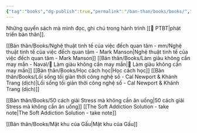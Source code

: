 ```yaml
---
{"tag":"books","dg-publish":true,"permalink":"/ban-than/books/books/","dgPassFrontmatter":true}
---
```


Những quyển sách mà mình đọc, ghi chú trong hành trình [[💎 PTBT\|phát triển bản thân]].

[[Bản thân/Books/Nghệ thuật tinh tế của việc đếch quan tâm - mm/Nghệ thuật tinh tế của việc đếch quan tâm - Mark Manson\|Nghệ thuật tinh tế của việc đếch quan tâm - Mark Manson]]
[[Bản thân/Books/Làm giàu không cần may mắn - Naval/💸 Làm giàu không cần may mắn\|💸 Làm giàu không cần may mắn]] 
[[Bản thân/Books/Học cách học\|Học cách học]]
[[Bản thân/Books/Lối sống tối giản thời công nghệ số - Cal Newport & Khánh Trang (dịch)\|Lối sống tối giản thời công nghệ số - Cal Newport & Khánh Trang (dịch)]]

[[Bản thân/Books/50 cách giải Stress mà không cần ăn uống\|50 cách giải Stress mà không cần ăn uống]] 
[[The Soft Addiction Solution - take note\|The Soft Addiction Solution - take note]]

[[Bản thân/Books/Mật khu của Gấu\|Mật khu của Gấu]]
